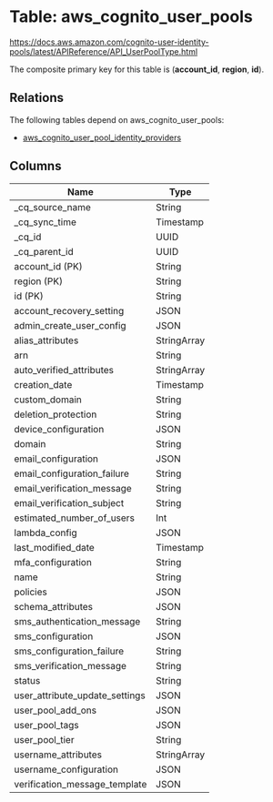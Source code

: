# Table: aws_cognito_user_pools

https://docs.aws.amazon.com/cognito-user-identity-pools/latest/APIReference/API_UserPoolType.html

The composite primary key for this table is (**account_id**, **region**, **id**).

## Relations

The following tables depend on aws_cognito_user_pools:
  - [aws_cognito_user_pool_identity_providers](aws_cognito_user_pool_identity_providers.md)

## Columns
| Name          | Type          |
| ------------- | ------------- |
|_cq_source_name|String|
|_cq_sync_time|Timestamp|
|_cq_id|UUID|
|_cq_parent_id|UUID|
|account_id (PK)|String|
|region (PK)|String|
|id (PK)|String|
|account_recovery_setting|JSON|
|admin_create_user_config|JSON|
|alias_attributes|StringArray|
|arn|String|
|auto_verified_attributes|StringArray|
|creation_date|Timestamp|
|custom_domain|String|
|deletion_protection|String|
|device_configuration|JSON|
|domain|String|
|email_configuration|JSON|
|email_configuration_failure|String|
|email_verification_message|String|
|email_verification_subject|String|
|estimated_number_of_users|Int|
|lambda_config|JSON|
|last_modified_date|Timestamp|
|mfa_configuration|String|
|name|String|
|policies|JSON|
|schema_attributes|JSON|
|sms_authentication_message|String|
|sms_configuration|JSON|
|sms_configuration_failure|String|
|sms_verification_message|String|
|status|String|
|user_attribute_update_settings|JSON|
|user_pool_add_ons|JSON|
|user_pool_tags|JSON|
|user_pool_tier|String|
|username_attributes|StringArray|
|username_configuration|JSON|
|verification_message_template|JSON|